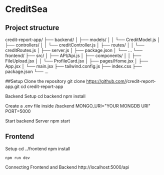 # CreditSea

## Project structure

credit-report-app/
├── backend/
│   ├── models/
│   │   └── CreditModel.js
│   ├── controllers/
│   │   └── creditController.js
│   ├── routes/
│   │   └── creditRoutes.js
│   ├── server.js
│   ├── package.json
│   └── ...
└── frontend/
    ├── src/
    │   ├── API/Api.js
    │   ├── components/
    │   │   ├── FileUpload.jsx
    │   │   └── ProfileCard.jsx
    │   ├── pages/Home.jsx
    │   ├── App.jsx
    │   └── main.jsx
    ├── tailwind.config.js
    ├── index.css
    ├── package.json
    └── ...



##Setup
 Clone the repository
   git clone https://github.com/<your-username>/credit-report-app.git
  cd credit-report-app

Backend Setup
  cd backend
  npm install

Create a .env file inside /backend
  MONGO_URI="YOUR MONGDB URI"
  PORT=5000

  Start backend Server
    npm start


## Frontend
  Setup
    cd ../frontend
    npm install

    npm run dev

Connecting Frontend and Backend
http://localhost:5000/api





 
   
